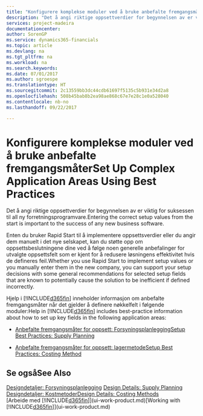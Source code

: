 ```yaml
---
title: "Konfigurere komplekse moduler ved å bruke anbefalte fremgangsmåter | Microsoft-dokumentasjon"
description: "Det å angi riktige oppsettverdier for begynnelsen av er viktig for suksessen til all ny forretningsprogramvare."
services: project-madeira
documentationcenter: 
author: SorenGP
ms.service: dynamics365-financials
ms.topic: article
ms.devlang: na
ms.tgt_pltfrm: na
ms.workload: na
ms.search.keywords: 
ms.date: 07/01/2017
ms.author: sgroespe
ms.translationtype: HT
ms.sourcegitcommit: 2c13559bb3dc44cdb61697f5135c5b931e34d2a8
ms.openlocfilehash: 508b45bab8b2ea98ae868c67e7e28c1e0a528040
ms.contentlocale: nb-no
ms.lasthandoff: 09/22/2017

---
```

# <a name="set-up-complex-application-areas-using-best-practices"></a><span data-ttu-id="2d7ea-103">Konfigurere komplekse moduler ved å bruke anbefalte fremgangsmåter</span><span class="sxs-lookup"><span data-stu-id="2d7ea-103">Set Up Complex Application Areas Using Best Practices</span></span>
<span data-ttu-id="2d7ea-104">Det å angi riktige oppsettverdier for begynnelsen av er viktig for suksessen til all ny forretningsprogramvare.</span><span class="sxs-lookup"><span data-stu-id="2d7ea-104">Entering the correct setup values from the start is important to the success of any new business software.</span></span>  

 <span data-ttu-id="2d7ea-105">Enten du bruker Rapid Start til å implementere oppsettsverdier eller du angir dem manuelt i det nye selskapet, kan du støtte opp om oppsettsbeslutningene dine ved å følge noen generelle anbefalinger for utvalgte oppsettsfelt som er kjent for å redusere løsningens effektivitet hvis de defineres feil.</span><span class="sxs-lookup"><span data-stu-id="2d7ea-105">Whether you use Rapid Start to implement setup values or you manually enter them in the new company, you can support your setup decisions with some general recommendations for selected setup fields that are known to potentially cause the solution to be inefficient if defined incorrectly.</span></span>  

 <span data-ttu-id="2d7ea-106">Hjelp i [!INCLUDE[d365fin](includes/d365fin_md.md)] inneholder informasjon om anbefalte fremgangsmåter når det gjelder å definere nøkkelfelt i følgende moduler:</span><span class="sxs-lookup"><span data-stu-id="2d7ea-106">Help in [!INCLUDE[d365fin](includes/d365fin_md.md)] includes best-practice information about how to set up key fields in the following application areas:</span></span>  

-   [<span data-ttu-id="2d7ea-107">Anbefalte fremgangsmåter for oppsett: Forsyningsplanlegging</span><span class="sxs-lookup"><span data-stu-id="2d7ea-107">Setup Best Practices: Supply Planning</span></span>](setup-best-practices-supply-planning.md)  

-   [<span data-ttu-id="2d7ea-108">Anbefalte fremgangsmåter for oppsett: lagermetode</span><span class="sxs-lookup"><span data-stu-id="2d7ea-108">Setup Best Practices: Costing Method</span></span>](setup-best-practices-costing-method.md)  

## <a name="see-also"></a><span data-ttu-id="2d7ea-109">Se også</span><span class="sxs-lookup"><span data-stu-id="2d7ea-109">See Also</span></span>  
 <span data-ttu-id="2d7ea-110">[Designdetaljer: Forsyningsplanlegging](design-details-supply-planning.md) </span><span class="sxs-lookup"><span data-stu-id="2d7ea-110">[Design Details: Supply Planning](design-details-supply-planning.md) </span></span>  
 [<span data-ttu-id="2d7ea-111">Designdetaljer: Kostmetoder</span><span class="sxs-lookup"><span data-stu-id="2d7ea-111">Design Details: Costing Methods</span></span>](design-details-costing-methods.md)  
 <span data-ttu-id="2d7ea-112">[Arbeide med [!INCLUDE[d365fin](includes/d365fin_md.md)]](ui-work-product.md)</span><span class="sxs-lookup"><span data-stu-id="2d7ea-112">[Working with [!INCLUDE[d365fin](includes/d365fin_md.md)]](ui-work-product.md)</span></span>

